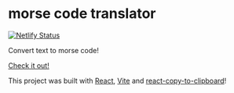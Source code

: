 # morse code translator

[![Netlify Status](https://api.netlify.com/api/v1/badges/f4da6bc5-c90d-45ac-b0ec-3f6bc2a2d2b6/deploy-status)](https://app.netlify.com/sites/morse-code-text-converter/deploys)

Convert text to morse code!

[Check it out!](https://morse-code-text-converter.netlify.app/)

This project was built with [React](https://reactjs.org/), [Vite](https://vitejs.dev/) and [react-copy-to-clipboard](https://github.com/nkbt/react-copy-to-clipboard)!
